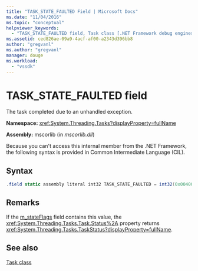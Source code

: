 ```yaml
---
title: "TASK_STATE_FAULTED Field | Microsoft Docs"
ms.date: "11/04/2016"
ms.topic: "conceptual"
helpviewer_keywords: 
  - "TASK_STATE_FAULTED field, Task class [.NET Framework debug engines]"
ms.assetid: ced826ae-09a9-4acf-af00-a2343d396bb8
author: "gregvanl"
ms.author: "gregvanl"
manager: douge
ms.workload: 
  - "vssdk"
---
```

# TASK_STATE_FAULTED field
The task completed due to an unhandled exception.  
  
 **Namespace:** <xref:System.Threading.Tasks?displayProperty=fullName>  
  
 **Assembly:** mscorlib (in *mscorlib.dll*)  
  
 Because you can't access this internal member from the .NET Framework, the following syntax is provided in Common Intermediate Language (CIL).  
  
## Syntax  
  
```csharp  
.field static assembly literal int32 TASK_STATE_FAULTED = int32(0x00400000)  
```  
  
## Remarks  
 If the [m_stateFlags](../../extensibility/debugger/m-stateflags-field.md) field contains this value, the <xref:System.Threading.Tasks.Task.Status%2A> property returns <xref:System.Threading.Tasks.TaskStatus?displayProperty=fullName>.  
  
## See also  
 [Task class](../../extensibility/debugger/task-class-internal-members.md)
